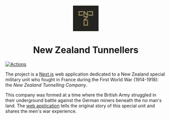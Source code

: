 <p align="center">
    <img width="80" height="80" src="./public/apple-touch-icon-114x114.png"/>
</p>
<h1 align="center">
    New Zealand Tunnellers
</h1>

[![Actions](https://github.com/ByAnthony/newzealandtunnellers/actions/workflows/nztunnellers.yml/badge.svg)](https://github.com/ByAnthony/newzealandtunnellers/actions/workflows/nztunnellers.yml)


The project is a [Next.js](https://github.com/vercel/next.js) web application dedicated to a New Zealand special military unit who fought in France during the First World War (1914-1918): the _New Zealand Tunnelling Company_.

This company was formed at a time where the British Army struggled in their underground battle against the German miners beneath the no man's land. The [web application](https://www.nztunnellers.com) tells the original story of this special unit and shares the men's war experience.
